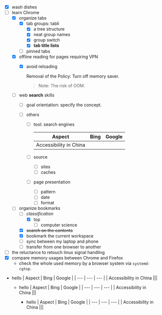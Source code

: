- [x] wash dishes
-	[ ] learn Chrome 
	-	[x] organize tabs 
		-	[x] tab groups: tabli
			-	[x] a tree structure 		 
			-	[x] neat group names 
			-	[x] group switch
			-	[x] **tab title lists**
		-	[ ] pinned tabs 
	-	[x] offline reading for pages requiring VPN
		-	[x] avoid reloading 
	
			Removal of the Policy: Turn off memory saver.
			>	Note: The risk of OOM.

						
	-	[ ] web **search** skills
		-	[ ] goal orientation: specify the concept.
		-	[ ] others
			
			-	[ ] tool: search engines
		
				| Aspect | Bing | Google |
				| --- | --- | --- |
				| Accessibility in China |||
			
				
				
				
			-	[ ] source
				-	[ ] sites
				-	[ ] caches 
			-	[ ] page presentation
				-	[ ] pattern
				-	[ ] date
				-	[ ] format   
	 
	-	[ ] organize bookmarks
		-	[ ] *classification*
			-	[x] top 
				-	[ ] computer science 
		-	[x] ~~search on the contents~~
		-	[x] bookmark the current workspace
		-	[ ] sync between my laptop and phone
		-	[ ] transfer from one browser to another 
- [ ] the reluctance to retouch linux signal handling
- [x] compare memory usages between Chrome and Firefox
  - check the whole used memory by a browser system via `systemd-cgtop`. 

-	hello
	 | Aspect | Bing | Google |
	 | --- | --- | --- |
	 | Accessibility in China |||
	-	hello
		| Aspect | Bing | Google |
		| --- | --- | --- |
		| Accessibility in China |||
			
		-	hello
			| Aspect | Bing | Google |
			| --- | --- | --- |
			| Accessibility in China |||
<!--stackedit_data:
eyJoaXN0b3J5IjpbLTczNTU1NjQzLDE0NTgyODE0MDksLTE3OT
k1ODQ3MTcsNTA5NzgzMDM0LC04OTkzODk3NDUsMTg1NTEzNDk5
MF19
-->